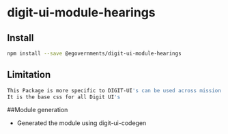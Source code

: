 <!-- TODO: update this -->

# digit-ui-module-hearings



## Install

```bash
npm install --save @egovernments/digit-ui-module-hearings
```

## Limitation

```bash
This Package is more specific to DIGIT-UI's can be used across mission's
It is the base css for all Digit UI's
```


##Module generation 

- Generated the module using digit-ui-codegen
